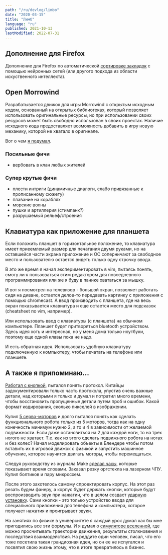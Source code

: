 ```yaml
---
path: "/ru/devlog/limbo"
date: "2020-03-15"
title: "Лимб"
language: "ru"
published: 2021-10-13
lastModified: 2022-07-31
---
```


## Дополнение для Firefox

Дополнение для Firefox по автоматической [сортировке закладок](/ru/devlog/sort-bookmarks-in-firefox) с помощью нейронных сетей (или другого подхода из области искуственного интеллекта).

## Open Morrowind

Разрабатывается движок для игры Morrowind с открытым исходным кодом, основанный на открытых библиотеках, который позволяет использовать оригинальные ресурсы, но при использовании своих ресурсов может быть свободно использован в своих проектах. Наличие исходного кода предоставляет возможность добавить в игру новую механику, которой не хватало в оригинале.

Вот о чем [я подумал](/ru/devlog/my-morrowind).

### Посильные фичи

- вербовать в клан любых жителей

### Супер крутые фичи

- плести интриги (динамичные диалоги, слабо привязанные к прописанному сюжету)
- плавание на кораблях
- морские волны
- пушки и артиллерия (стимпанк?)
- разрушаемый рельеф/строения


## Клавиатура как приложение для планшета

Если положить планшет в горизонтальное положение, то клавиатура имеет приеемлемый размер для печатания двумя руками, но на оставшейся части экрана приложение и ОС соперничают за свободное место и пользователю остается видеть только одну строчку ввода.

В это же время я начал экспериментировать в vim, пытаясь понять, смогу ли я пользоваться этим редактором для повседневного программирования или же я буду в панике хвататься за мышку.

И вот я посмотрел на телевизор - большой экран, позволяет работать сидя на диване, остается делов-то передавать картинку с приложения с помощью chromecast. А ввод производить с планшета, где на весь экран показывается клавиатура и еще остается место для подсказок (cheatsheet по vim, например).

Или использовать ввод с клавиатуры (с планшета) на обычном компьютере. Планшет будет притворяться bluetooth устройством. Здесь идея хоть и интересная, но у меня дома только ноутбуки, поэтому еще одной клавы пока не надо.

И есть обратная идея. Использовать удобную клавиатуру подключенную к компьютеру, чтобы печатать на телефоне или планшете.

## А также я припоминаю...

[Работал с кнопкой](/ru/make/oled-button-cy7031), пытался понять протокол. Китайцы задокументировали только часть протокола, упустив очень важные детали, над которыми я только и думал и потратил много времени, чтобы восстановить пропущенные детали путем проб и ошибок. Какой формат кодирования, сколько пикселей в изображении.

Купил [5 серво-моторов](/ru/make/5-servo-robot) и долго пытался понять как сделать функционального робота только из 5 моторов, тогда как на одну конечность минимум нужно 2, а то и 4 в зависимости от желаемой подвижности. Если даже остановиться на 2 для каждой ноги, то на трех ногого не хватает. Т.е. как из этого сделать подвижного робота на ногах и без колес? Начал моделировать объекты в Блендере чтобы потом вставить их в игровой движок с физикой и запустить машинное обучение, которое научится двигать моторы, чтобы перемещаться.

Следуя руководству из журнала Make [сделал часы](/ru/make/word-clock), которые показывают время словами. Заказал резку оргстекла на лазерном ЧПУ. Купил болтиков и пару микросхем.

После этого захотелось самому спроектировать корпус. На этот раз резать будем фанеру, а корпус будет держать кнопки, которые будут воспроизводить звук при нажатии, что в целом создаст [ударную установку](/ru/make/my-drum-machine).
Сами кнопки - это только устройство ввода для специального приложения для телефона и компьютера, которое получает нажатия и проигрывает звуки.

На занятиях по физике в университете я каждый урок думал как бы мне пригодились все эти формулы. И я думал о [симуляторе вселенной](/ru/devlog/universe-simulator), где можно просчитывать траектории движения, результаты столкновения и последствия взаимодействия. На реддите один человек, писал, что его тоже посетила такая грандиозная идея, но он ее не испугался и посвятил свою жизнь этому, что в итоге превратилось в бизнес.

